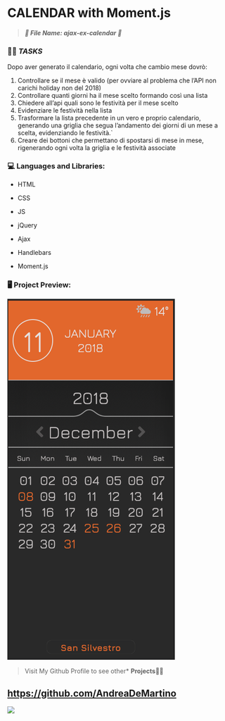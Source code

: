 # 	CALENDAR with Moment.js ## 

> 
>
> ##### *:open_file_folder: File Name*:  ajax-ex-calendar :open_file_folder:
>
> 



### :man_teacher: *TASKS* 

Dopo aver generato il calendario, ogni volta che cambio mese dovrò:

1. Controllare se il mese è valido (per ovviare al problema che l’API non carichi holiday non del 2018)
2. Controllare quanti giorni ha il mese scelto formando così una lista
3. Chiedere all’api quali sono le festività per il mese scelto
4. Evidenziare le festività nella lista
5. Trasformare la lista precedente in un vero e proprio calendario, generando una griglia che segua l’andamento dei giorni di un mese a scelta, evidenziando le festività.`
6. Creare dei bottoni che permettano di spostarsi di mese in mese, rigenerando ogni volta la griglia e le festività associate

### :computer: Languages and Libraries:

* HTML

* CSS

* JS

* jQuery

* Ajax

* Handlebars

* Moment.js

  

### :desktop_computer: Project Preview:

![](img/screen.png)



> Visit My Github Profile to see other* __Projects__:man_technologist:

## 	https://github.com/AndreaDeMartino

![](https://avatars3.githubusercontent.com/u/61230702?s=460&u=3ad9e3799490317ce56c4d6aaac69581219eb83b&v=4)



